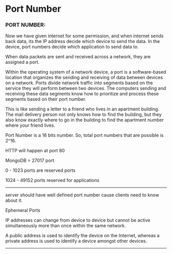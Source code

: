 # Port Number

### PORT NUMBER:

Now we have given internet for some permission, and when internet sends back data, its the IP address decide which device to send the data. In the device, port numbers decide which application to send data to.

When data packets are sent and received across a network, they are assigned a port.

Within the operating system of a network device, a port is a software-based location that organizes the sending and receiving of data between devices on a network. Ports divide network traffic into segments based on the service they will perform between two devices. The computers sending and receiving these data segments know how to prioritize and process these segments based on their port number.

This is like sending a letter to a friend who lives in an apartment building. The mail delivery person not only knows how to find the building, but they also know exactly where to go in the building to find the apartment number where your friend lives.

Port Number is a 16 bits number. So, total port numbers that are possible is 2^16.

HTTP will happen at port 80

MongoDB = 27017 port

0 - 1023 ports are reserved ports

1024 - 49152 ports reserved for applications

***

server should have well defined port number cause clients need to know about it.

Ephemeral Ports

IP addresses can change from device to device but cannot be active simultaneously more than once within the same network.

A public address is used to identify the device on the Internet, whereas a private address is used to identify a device amongst other devices.

***
